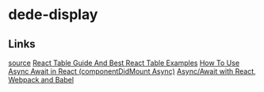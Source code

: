 # dede-display

## Links

[source](git@github.com:dancesWithCycles/grassroot-react-app.git)
[React Table Guide And Best React Table Examples](https://flatlogic.com/blog/react-table-guide-and-best-react-table-examples/)
[How To Use Async Await in React (componentDidMount Async)](https://www.valentinog.com/blog/await-react/)
[Async/Await with React, Webpack and Babel](https://andrew-flower.com/blog/Async-Await-with-React)
